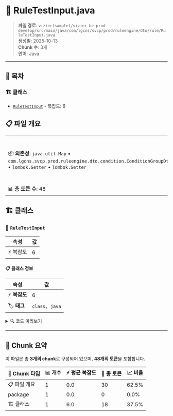 # 📄 RuleTestInput.java

> **파일 경로**: `vizier(sample)/vizier-be-prod-develop/src/main/java/com/lgcns/svcp/prod/ruleengine/dto/rule/RuleTestInput.java`  
> **생성일**: 2025-10-13  
> **Chunk 수**: 3개  
> **언어**: Java
---

## 📑 목차

### 🏗️ 클래스
- [`RuleTestInput`](#class-ruletestinput) - 복잡도: 6

## 📋 파일 개요

| | |
|--|--|
| 📦 **의존성**: `java.util.Map` • `com.lgcns.svcp.prod.ruleengine.dto.condition.ConditionGroupDto` • `lombok.Getter` • `lombok.Setter` | ⚡ **총 복잡도**: 6 |
| 📊 **총 토큰 수**: 48 |  |



## 🏗️ 클래스

### <a id="class-ruletestinput"></a>🎯 `RuleTestInput`

| 속성 | 값 |
|------|----|
| ⚡ 복잡도 | 6 |



#### 📋 클래스 정보

| 속성 | 값 |
|------|----|
| ⚡ **복잡도** | 6 || 📍 **라인 범위** | 12-12 |
| 🏷️ **태그** | `class, java` |

<details>
<summary>🔍 코드 미리보기</summary>

```java
public class RuleTestInput {
	
	private String ruleName;
	private String ruleMsg;
	private Map<String, Object> factsData;
	private ConditionGroupDto conditionGroupDto; 
}...
```

**Chunk 정보**
- 🆔 **ID**: `f5ce512e9681`
- 📍 **라인**: 12-12
- 📊 **토큰**: 18
- 🏷️ **태그**: `class, java`

</details>

---





## 🧩 Chunk 요약

이 파일은 총 **3개의 chunk**로 구성되어 있으며, **48개의 토큰**을 포함합니다.

| 🧩 Chunk 타입 | 📊 개수 | ⚡ 평균 복잡도 | 📝 총 토큰 | 📈 비율 |
|---------------|--------|-------------|----------|--------|
| 📋 파일 개요 | 1 | 0.0 | 30 | 62.5% |
| package | 1 | 0.0 | 0 | 0.0% |
| 🏗️ 클래스 | 1 | 6.0 | 18 | 37.5% |

